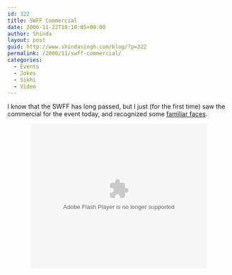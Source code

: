 ```yaml
---
id: 322
title: SWFF Commercial
date: 2006-11-22T18:10:05+00:00
author: Shinda
layout: post
guid: http://www.shindasingh.com/blog/?p=322
permalink: /2006/11/swff-commercial/
categories:
  - Events
  - Jokes
  - Sikhi
  - Video
---
```

I know that the SWFF has long passed, but I just (for the first time) saw the commercial for the event today, and recognized some [familiar faces](http://bhagauti.blogspot.com). 

<p align="center">
  <embed id="VideoPlayback" style="width: 400px; height: 326px" src="http://video.google.com/googleplayer.swf?docId=-1986767796214193541&hl=en-CA" type="application/x-shockwave-flash" flashvars="">
  </embed>
</p>